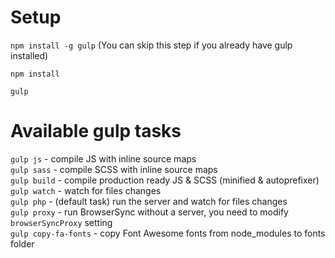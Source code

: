 # Setup

`npm install -g gulp` (You can skip this step if you already have gulp installed)

`npm install`

`gulp`

# Available gulp tasks

`gulp js` - compile JS with inline source maps  
`gulp sass` - compile SCSS with inline source maps  
`gulp build` - compile production ready JS & SCSS (minified & autoprefixer)  
`gulp watch` - watch for files changes  
`gulp php` - (default task) run the server and watch for files changes  
`gulp proxy` - run BrowserSync without a server, you need to modify `browserSyncProxy` setting  
`gulp copy-fa-fonts` - copy Font Awesome fonts from node_modules to fonts folder  
